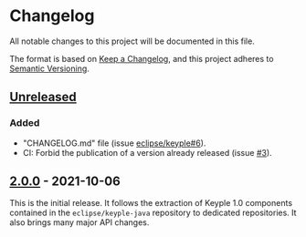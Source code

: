 # Changelog
All notable changes to this project will be documented in this file.

The format is based on [Keep a Changelog](https://keepachangelog.com/en/1.0.0/),
and this project adheres to [Semantic Versioning](https://semver.org/spec/v2.0.0.html).

## [Unreleased]
### Added
- "CHANGELOG.md" file (issue [eclipse/keyple#6]).
- CI: Forbid the publication of a version already released (issue [#3]).

## [2.0.0] - 2021-10-06
This is the initial release.
It follows the extraction of Keyple 1.0 components contained in the `eclipse/keyple-java` repository to dedicated repositories.
It also brings many major API changes.

[unreleased]: https://github.com/eclipse/keyple-distributed-local-java-api/compare/2.0.0...HEAD
[2.0.0]: https://github.com/eclipse/keyple-distributed-local-java-api/releases/tag/2.0.0

[#3]: https://github.com/eclipse/keyple-distributed-local-java-api/issues/3

[eclipse/keyple#6]: https://github.com/eclipse/keyple/issues/6